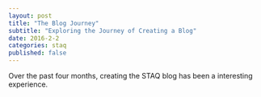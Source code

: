 ```yaml
---
layout: post
title: "The Blog Journey"
subtitle: "Exploring the Journey of Creating a Blog"
date: 2016-2-2
categories: staq
published: false
---
```

  
  Over the past four months, creating the STAQ blog has been a interesting experience. 
